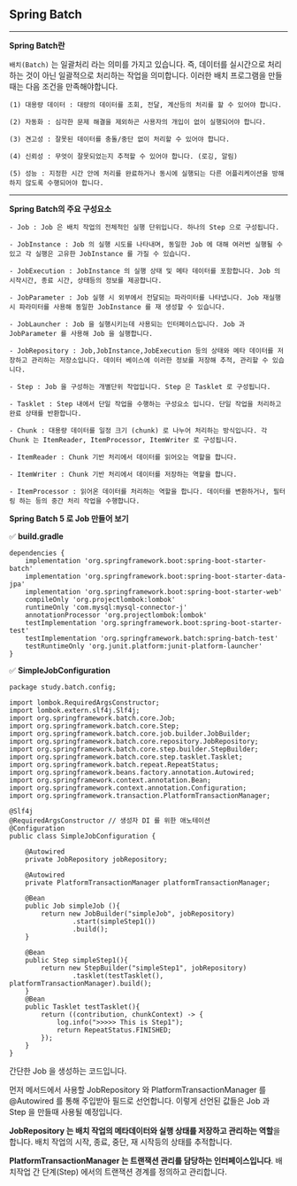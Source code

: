 ## Spring Batch

****


**Spring Batch란**

`배치(Batch)` 는 일괄처리 라는 의미를 가지고 있습니다. 즉, 데이터를 실시간으로 처리하는 것이 아닌 일괄적으로 처리하는 작업을 의미합니다. 이러한 배치 프로그램을 만들때는 다음 조건을 만족해야합니다.

```
(1) 대용량 데이터 : 대량의 데이터를 조회, 전달, 계산등의 처리를 할 수 있어야 합니다.

(2) 자동화 : 심각한 문제 해결을 제외하곤 사용자의 개입이 없이 실행되어야 합니다.

(3) 견고성 : 잘못된 데이터를 충돌/중단 없이 처리할 수 있어야 합니다.

(4) 신뢰성 : 무엇이 잘못되었는지 추적할 수 있어야 합니다. (로깅, 알림)

(5) 성능 : 지정한 시간 안에 처리를 완료하거나 동시에 실행되는 다른 어플리케이션을 방해하지 않도록 수행되어야 합니다.
```

****
**Spring Batch의 주요 구성요소**

```
- Job : Job 은 배치 작업의 전체적인 실행 단위입니다. 하나의 Step 으로 구성됩니다.

- JobInstance : Job 의 실행 시도를 나타내며, 동일한 Job 에 대해 여러번 실행될 수 있고 각 실행은 고유한 JobInstance 를 가질 수 있습니다.

- JobExecution : JobInstance 의 실행 상태 및 메타 데이터를 포함합니다. Job 의 시작시간, 종료 시간, 상태등의 정보를 제공합니다.

- JobParameter : Job 실행 시 외부에서 전달되는 파라미터를 나타냅니다. Job 재실행 시 파라미터를 사용해 동일한 JobInstance 를 재 생성할 수 있습니다.

- JobLauncher : Job 을 실행시키는데 사용되는 인터페이스입니다. Job 과 JobParameter 를 사용해 Job 을 실행합니다.

- JobRepository : Job,JobInstance,JobExecution 등의 상태와 메타 데이터를 저장하고 관리하는 저장소입니다. 데이터 베이스에 이러한 정보를 저장해 추적, 관리할 수 있습니다.

- Step : Job 을 구성하는 개별단위 작업입니다. Step 은 Tasklet 로 구성됩니다.

- Tasklet : Step 내에서 단일 작업을 수행하는 구성요소 입니다. 단일 작업을 처리하고 완료 상태를 반환합니다.

- Chunk : 대용량 데이터를 일정 크기 (chunk) 로 나누어 처리하는 방식입니다. 각 Chunk 는 ItemReader, ItemProcessor, ItemWriter 로 구성됩니다.

- ItemReader : Chunk 기반 처리에서 데이터를 읽어오는 역할을 합니다.
 
- ItemWriter : Chunk 기반 처리에서 데이터를 저장하는 역할을 합니다.

- ItemProcessor : 읽어온 데이터를 처리하는 역할을 합니다. 데이터를 변환하거나, 필터링 하는 등의 중간 처리 작업을 수행합니다.

```

**Spring Batch 5 로 Job 만들어 보기**

✅ **build.gradle**

```
dependencies {
	implementation 'org.springframework.boot:spring-boot-starter-batch'
	implementation 'org.springframework.boot:spring-boot-starter-data-jpa'
	implementation 'org.springframework.boot:spring-boot-starter-web'
	compileOnly 'org.projectlombok:lombok'
	runtimeOnly 'com.mysql:mysql-connector-j'
	annotationProcessor 'org.projectlombok:lombok'
	testImplementation 'org.springframework.boot:spring-boot-starter-test'
	testImplementation 'org.springframework.batch:spring-batch-test'
	testRuntimeOnly 'org.junit.platform:junit-platform-launcher'
}
```

✅ **SimpleJobConfiguration**

```
package study.batch.config;

import lombok.RequiredArgsConstructor;
import lombok.extern.slf4j.Slf4j;
import org.springframework.batch.core.Job;
import org.springframework.batch.core.Step;
import org.springframework.batch.core.job.builder.JobBuilder;
import org.springframework.batch.core.repository.JobRepository;
import org.springframework.batch.core.step.builder.StepBuilder;
import org.springframework.batch.core.step.tasklet.Tasklet;
import org.springframework.batch.repeat.RepeatStatus;
import org.springframework.beans.factory.annotation.Autowired;
import org.springframework.context.annotation.Bean;
import org.springframework.context.annotation.Configuration;
import org.springframework.transaction.PlatformTransactionManager;

@Slf4j
@RequiredArgsConstructor // 생성자 DI 를 위한 애노테이션
@Configuration
public class SimpleJobConfiguration {

    @Autowired
    private JobRepository jobRepository;

    @Autowired
    private PlatformTransactionManager platformTransactionManager;

    @Bean
    public Job simpleJob (){
        return new JobBuilder("simpleJob", jobRepository)
                .start(simpleStep1())
                .build();
    }

    @Bean
    public Step simpleStep1(){
        return new StepBuilder("simpleStep1", jobRepository)
                .tasklet(testTasklet(), platformTransactionManager).build();
    }
    @Bean
    public Tasklet testTasklet(){
        return ((contribution, chunkContext) -> {
            log.info(">>>>> This is Step1");
            return RepeatStatus.FINISHED;
        });
    }
}
```

간단한 Job 을 생성하는 코드입니다.

먼저 메서드에서 사용할 JobRepository 와 PlatformTransactionManager 를 @Autowired 를 통해 주입받아 필드로 선언합니다. 이렇게 선언된 값들은 Job 과 Step 을 만들때 사용될 예정입니다.

**JobRepository 는 배치 작업의 메타데이터와 실행 상태를 저장하고 관리하는 역할**을 합니다. 배치 작업의 시작, 종료, 중단, 재 시작등의 상태를 추적합니다.

**PlatformTransactionManager 는 트랜잭션 관리를 담당하는 인터페이스입니다**. 배치작업 간 단계(Step) 에서의 트랜잭션 경계를 정의하고 관리합니다. 




